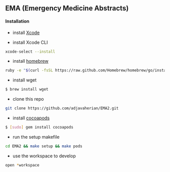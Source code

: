 ## EMA (Emergency Medicine Abstracts)

#### Installation

- install [Xcode](https://itunes.apple.com/us/app/xcode/id497799835?mt=12)

- install Xcode CLI

```sh
xcode-select --install
```

- install [homebrew](http://brew.sh)

```sh
ruby -e "$(curl -fsSL https://raw.github.com/Homebrew/homebrew/go/install)"
```

- install wget

```sh
$ brew install wget
```

- clone this repo

```sh
git clone https://github.com/adjavaherian/EMA2.git
```

- install [cocoapods](http://cocoapods.org)

```sh
$ [sudo] gem install cocoapods
```

- run the setup makefile

```sh
cd EMA2 && make setup && make pods
```

- use the workspace to develop

```sh
open *workspace
```
